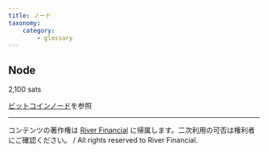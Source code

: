 ```yaml
---
title: ノード
taxonomy:
    category:
        - glossary
---
```


## Node
2,100 sats

[ビットコインノード](http://lostinbitcoin.jp.testrs.jp/staging/glossary/bitcoin_node/)を参照

---
コンテンツの著作権は [River Financial](https://river.com/) に帰属します。二次利用の可否は権利者にご確認ください。 / All rights reserved to River Financial.
